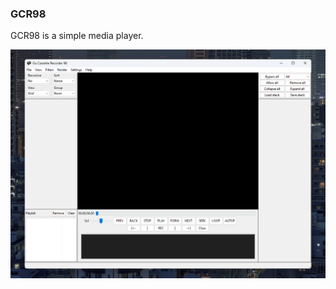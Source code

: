 ### GCR98
GCR98 is a simple media player.

<img src="https://github.com/gurralol/Gcr98/blob/main/media/gcr98.png?raw=true">


